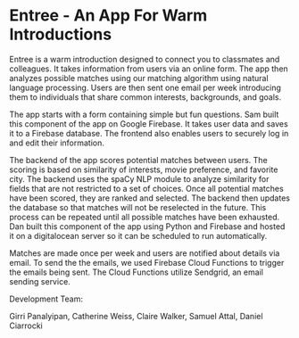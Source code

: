 # Entree - An App For Warm Introductions

Entree is a warm introduction designed to connect you to classmates and colleagues.  It takes information from users via an online form.  The app then analyzes possible matches using our matching algorithm using natural language processing.  Users are then sent one email per week introducing them to individuals that share common interests, backgrounds, and goals.

The app starts with a form containing simple but fun questions.  Sam built this component of the app on Google Firebase.  It takes user data and saves it to a Firebase database.  The frontend also enables users to securely log in and edit their information.

The backend of the app scores potential matches between users.  The scoring is based on similarity of interests, movie preference, and favorite city.  The backend uses the spaCy NLP module to analyze similarity for fields that are not restricted to a set of choices.  Once all potential matches have been scored, they are ranked and selected.  The backend then updates the database so that matches will not be reselected in the future.  This process can be repeated until all possible matches have been exhausted.  Dan built this component of the app using Python and Firebase and hosted it on a digitalocean server so it can be scheduled to run automatically.

Matches are made once per week and users are notified about details via email. To send the the emails, we used Firebase Cloud Functions to trigger the emails being sent. The Cloud Functions utilize Sendgrid, an email sending service. 

Development Team:

Girri Panalyipan, Catherine Weiss, Claire Walker, Samuel Attal, Daniel Ciarrocki
